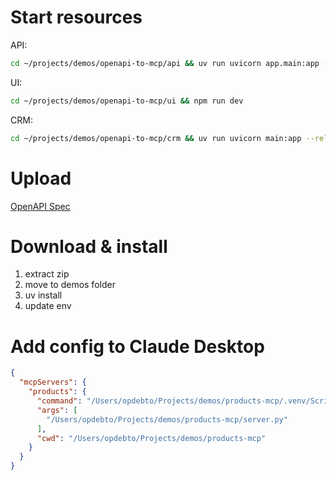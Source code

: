 # Start resources

API:

```bash
cd ~/projects/demos/openapi-to-mcp/api && uv run uvicorn app.main:app --reload --port 8000
```

UI:

```bash
cd ~/projects/demos/openapi-to-mcp/ui && npm run dev
```

CRM:

```bash
cd ~/projects/demos/openapi-to-mcp/crm && uv run uvicorn main:app --reload --port 3000
```

# Upload 

[OpenAPI Spec](\\wsl.localhost\Ubuntu\home\tom\projects\demos\openapi-to-mcp\crm\docs)

# Download & install

1. extract zip
2. move to demos folder
3. uv install
4. update env

# Add config to Claude Desktop

```json
{
  "mcpServers": {
    "products": {
      "command": "/Users/opdebto/Projects/demos/products-mcp/.venv/Scripts/python",
      "args": [
        "/Users/opdebto/Projects/demos/products-mcp/server.py"
      ],
      "cwd": "/Users/opdebto/Projects/demos/products-mcp"
    }
  }
}
```